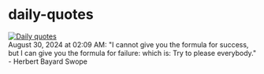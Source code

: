 # daily-quotes
[![Daily quotes](https://github.com/ceepu8/daily-quotes/actions/workflows/daily-quote.yml/badge.svg)](https://github.com/ceepu8/daily-quotes/actions/workflows/daily-quote.yml)<br/>
August 30, 2024 at 02:09 AM: "I cannot give you the formula for success, but I can give you the formula for failure: which is: Try to please everybody." - Herbert Bayard Swope
